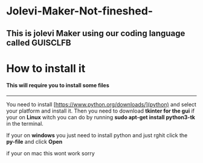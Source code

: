 # Jolevi-Maker-Not-fineshed-
This is jolevi Maker using our coding language called GUISCLFB
---
# How to install it
#### This will require you to install some files
---
You need to install [https://www.python.org/downloads/](python) and select your platform and install it.
Then you need to download **tkinter for  the gui** if your on **Linux** witch you can do by running **sudo apt-get install python3-tk** in the terminal.

If your on **windows** you just need to install python and just rghit click the **py-file** and click **Open**

if your on mac this wont work sorry
